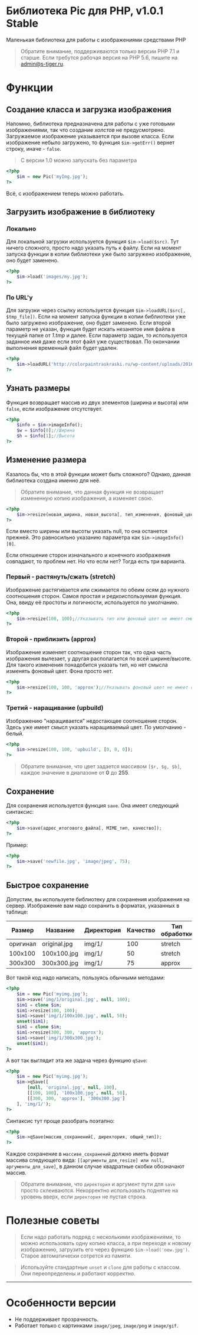 # Библиотека Pic для PHP, v1.0.1 Stable

Маленькая библиотека для работы с изображениями средствами PHP

>Обратите внимание, поддерживаются только версии PHP 7.1 и старше. Если требутся рабочая версия на PHP 5.6, пишите на <admin@s-tiger.ru>.

# Функции

## Создание класса и загрузка изображения

Напомню, библиотека предназначена для работы с уже готовыми изображениями, так что создание *холстов* не предусмотрено. Загружаемое изображение указывается при вызове класса. Если изображение небыло загружено, то функция `$im->getErr()` вернет строку, иначе - `false`.

>С версии 1.0 можно запускать без параметра

```php
<?php
	$im = new Pic('myImg.jpg');
?>
```

Всё, с изображением теперь можно работать.

## Загрузить изображение в библиотеку

### Локально

Для локальной загрузки используется функция `$im->load($src)`. Тут ничего сложного, просто надо указать путь к файлу. Если на момент запуска функции в копии библиотеки уже было загружено изображение, оно будет заменено.

```php
<?php
	$im->load('images/my.jpg');
?>
```

### По URL'у

Для загрузки через ссылку используется функция `$im->loadURL($src[, $tmp_file])`. Если на момент запуска функции в копии библиотеки уже было загружено изображение, оно будет заменено. Если второй параметр не указан, функция будет искать незанятое имя файла в текущей папке от *1.tmp* и далее. Если параметр задан, то используется заданное имя даже если этот файл уже существовал. По окончании выполнения временный файл будет удален. 

```php
<?php
	$im->loadURL('http://colorpaintraskraski.ru/wp-content/uploads/2016/12/52263260-anamorfozy-raskraski.jpg', 'template.tmp');
?>
```

## Узнать размеры

Функция возвращает массив из двух элементов (ширина и высота) или `false`, если изображение отсутствует.

```php 
<?php
	$info = $im->imageInfo();
	$w = $info[0];//Ширина
	$h = $info[1];//Высота
?>
``` 

## Изменение размера

Казалось бы, что в этой функции может быть сложного? Однако, данная библиотека создана именно для неё.

>Обратите внимание, что данная функция не возвращает измененную копию изображения, а изменяет свою.

```php
<?php
	$im->resize(новая_ширина, новая_высота[, тип_изменения, фоновый_цвет]);
?>
``` 

Если вместо ширины или высоты указать null, то она останется прежней. Это равносильно указанию параметра как `$im->imageInfo()[0]`.

Если отношение сторон изначального и конечного изображения совпадают, то проблем нет. Но что если нет? Тогда есть три варианта.

### Первый - растянуть/сжать (stretch)

Изображение растягивается или сжимается по обеим осям до нужного соотношения сторон. Самоя простая и редкоиспользуемая функция. Она, ввиду её простоты и логичности, используется по умолчанию.

```php
<?php
	$im->resize(100, 100);//Указывать тип или фоновый цвет не имеет смысла
?>
``` 

### Второй - приблизить (approx)

Изображение изменяет соотношение сторон так, что одна часть изображения вылезает, у другая располагается по всей ширине/высоте. Для такого изменения понадобится указать тип, но нет смысла изменять фоновый цвет. Фона просто нет.

```php
<?php
	$im->resize(100, 100, 'approx');//Указывать фоновый цвет не имеет смысла
?>
``` 

### Третий - наращивание (upbuild)

Изображению "наращивается" недостающее соотношение сторон. Здесь уже имеет смысл указать наращиваемый цвет. По умолчанию - белый.

```php
<?php
	$im->resize(100, 100, 'upbuild', [0, 0, 0]);
?>
``` 

>Обратите внимание, что цвет задается массивом `[$r, $g, $b]`, каждое значение в диапазоне от **0** до  **255**.

## Сохранение

Для сохранения используется функция `save`. Она имеет следующий синтаксис:

```php
<?php
	$im->save(адрес_итогового_файла[, MIME_тип, качество]);
?>
``` 
Пример:

```php
<?php
	$im->save('newfile.jpg', 'image/jpeg', 75);
?>
``` 

## Быстрое сохранение 

Допустим, вы используете библиотеку для сохранения изображения на сервер. Изображение вам надо сохранить в форматах, указанных в таблице:

Размер  |Название    |Директория|Качество|Тип обработки
--------|------------|----------|--------|-------------
оригинал|original.jpg|img/1/    |100     |stretch
100x100 |100x100.jpg |img/1/    |50      |stretch
300x300 |300x300.jpg |img/1/    |75      |approx

Вот такой код надо написать, пользуясь обычными методами:

```php
<?php
	$im = new Pic('myimg.jpg');
	$im->save('img/1/original.jpg', null, 100);
	$im1 = clone $im;
	$im1->resize(100, 100);
	$im1->save('img/1/100x100.jpg', null, 50);
	unset($im1);
	$im1 = clone $im;
	$im1->resize(300, 300, 'approx');
	$im1->save('img/1/300x300.jpg');
	unset($im1);
?>
``` 

А вот так выглядит эта же задача через функцию `qSave`:

```php 
<?php
	$im = new Pic('myimg.jpg');
	$im->qSave([
		[null, 'original.jpg', null, 100],
		[[100, 100], '100x100.jpg', null, 50],
		[[300, 300, 'approx'], '300x300.jpg']
	], 'img/1/');
?>
``` 

Синтаксис тут проще разобрать поэтапно:

```php
<?php
	$im->qSave(массив_сохранений[, директория, общий_тип]);
?>
```

Каждое сохранение в `массиве_сохранений` должно иметь формат массива следующего вида: `[[аргументы_для_resize] или null, аргументы_для_save]`, в данном случае квадратные скобки обозначают массив.

>Обратите внимание, что `директория` и аргумент пути для `save` просто склеиваются. Некорректно использовать поднятие на уровень вверх, если `директория` не пустая строка.

# Полезные советы

>Если надо работать подряд с несколькими изображениями, то можно использовать одну копию класса, а при переходе к новому изображению, загрузить его через функцию `$im->load('new.jpg')`. Старое автоматически сотрется из памяти.

>Используйте стандартные `unset` и `clone` для работы с классом. Они переопределены и работают корректно.

***

# Особенности версии

* Не поддерживает прозрачность.
* Работает только с картинками `image/jpeg`, `image/png` и `image/gif`.
